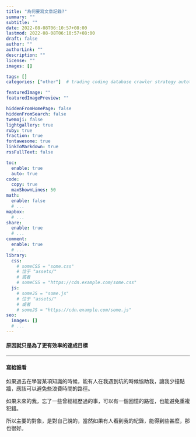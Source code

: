 ```yaml
---
title: "為何要寫文章記錄?"
summary: ""
subtitle: ""
date: 2022-08-08T06:10:57+08:00
lastmod: 2022-08-08T06:10:57+08:00
draft: false
author: ""
authorLink: ""
description: ""
license: ""
images: []

tags: []
categories: ["other"]  # trading coding database crawler strategy autotrading

featuredImage: ""
featuredImagePreview: ""

hiddenFromHomePage: false
hiddenFromSearch: false
twemoji: false
lightgallery: true
ruby: true
fraction: true
fontawesome: true
linkToMarkdown: true
rssFullText: false

toc:
  enable: true
  auto: true
code:
  copy: true
  maxShownLines: 50
math:
  enable: false
  # ...
mapbox:
  # ...
share:
  enable: true
  # ...
comment:
  enable: true
  # ...
library:
  css:
    # someCSS = "some.css"
    # 位于 "assets/"
    # 或者
    # someCSS = "https://cdn.example.com/some.css"
  js:
    # someJS = "some.js"
    # 位于 "assets/"
    # 或者
    # someJS = "https://cdn.example.com/some.js"
seo:
  images: []
  # ...
---
```


#### 原因就只是為了更有效率的達成目標

---
#### 寫給誰看
如果過去在學習某項知識的時候，能有人在我遇到坑的時候協助我，讓我少撞點牆，應該可以避免些浪費時間的路徑。

如果未來的我，忘了一些曾經經歷過的事，可以有一個回憶的路徑，也能避免重複犯錯。

所以主要的對象，是對自己說的，當然如果有人看到我的紀錄，能得到些甚麼，那也很好。
